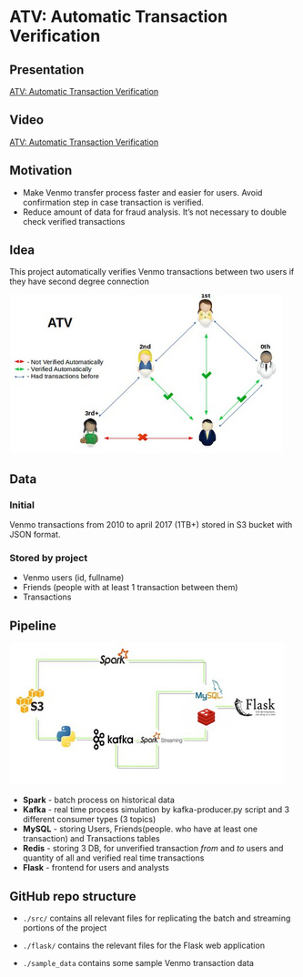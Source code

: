# ATV: Automatic Transaction Verification

## Presentation

[ATV: Automatic Transaction Verification](https://www.slideshare.net/ssuserba9593/atv-automatictransaction-verification "ATV presentation")

## Video
[ATV: Automatic Transaction Verification](https://www.youtube.com/watch?v=DTmZpo7LLO8 "ATV website screencast")
## Motivation

* Make Venmo transfer process faster and easier for users. Avoid confirmation step in case transaction is verified.
* Reduce amount of data for fraud analysis. It’s not necessary to double check verified transactions
## Idea
This project automatically verifies Venmo transactions between two users if they have second degree connection

![alt text][2dc]

[2dc]: https://github.com/Samariya57/ATV/blob/master/images/seconddegreeconnection.jpg "Second degree connection schema"

## Data
### Initial
Venmo transactions from 2010 to april 2017 (1TB+) stored in S3 bucket with JSON format. 
### Stored by project
* Venmo users (id, fullname)
* Friends (people with at least 1 transaction between them)
* Transactions
## Pipeline
![alt text][pipeline]

[pipeline]: https://github.com/Samariya57/ATV/blob/master/images/pipeline.jpg "Current pipeline"

* **Spark** - batch process on historical data
* **Kafka** - real time process simulation by kafka-producer.py script and 3 different consumer types (3 topics)
* **MySQL** - storing Users, Friends(people. who have at least one transaction) and Transactions tables
* **Redis** - storing 3 DB, for unverified transaction _from_ and _to_ users and quantity of all and verified real time transactions 
* **Flask** - frontend for users and analysts
## GitHub repo structure  

- `./src/` contains all relevant files for replicating the batch and streaming portions of the project

- `./flask/` contains the relevant files for the Flask web application

- `./sample_data` contains some sample Venmo transaction data
